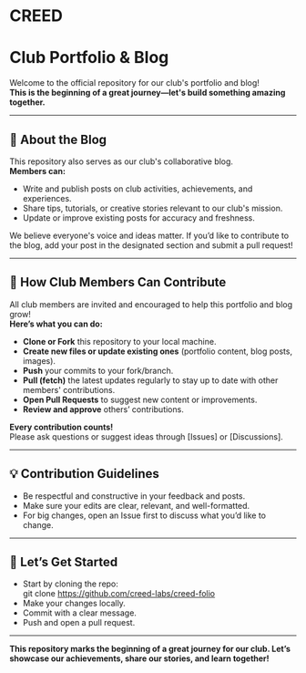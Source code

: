 # CREED
# Club Portfolio & Blog

Welcome to the official repository for our club's portfolio and blog!  
**This is the beginning of a great journey—let's build something amazing together.**

---

## 📰 About the Blog

This repository also serves as our club's collaborative blog.  
**Members can:**
- Write and publish posts on club activities, achievements, and experiences.
- Share tips, tutorials, or creative stories relevant to our club's mission.
- Update or improve existing posts for accuracy and freshness.

We believe everyone's voice and ideas matter. If you’d like to contribute to the blog, add your post in the designated section and submit a pull request!

---

## 🚀 How Club Members Can Contribute

All club members are invited and encouraged to help this portfolio and blog grow!  
**Here’s what you can do:**

- **Clone or Fork** this repository to your local machine.
- **Create new files or update existing ones** (portfolio content, blog posts, images).
- **Push** your commits to your fork/branch.
- **Pull (fetch)** the latest updates regularly to stay up to date with other members' contributions.
- **Open Pull Requests** to suggest new content or improvements.
- **Review and approve** others’ contributions.

**Every contribution counts!**  
Please ask questions or suggest ideas through [Issues] or [Discussions].

---

## 💡 Contribution Guidelines

- Be respectful and constructive in your feedback and posts.
- Make sure your edits are clear, relevant, and well-formatted.
- For big changes, open an Issue first to discuss what you’d like to change.

---

## 🌟 Let’s Get Started

- Start by cloning the repo:  
git clone https://github.com/creed-labs/creed-folio
- Make your changes locally.
- Commit with a clear message.
- Push and open a pull request.

---

**This repository marks the beginning of a great journey for our club. Let’s showcase our achievements, share our stories, and learn together!**

